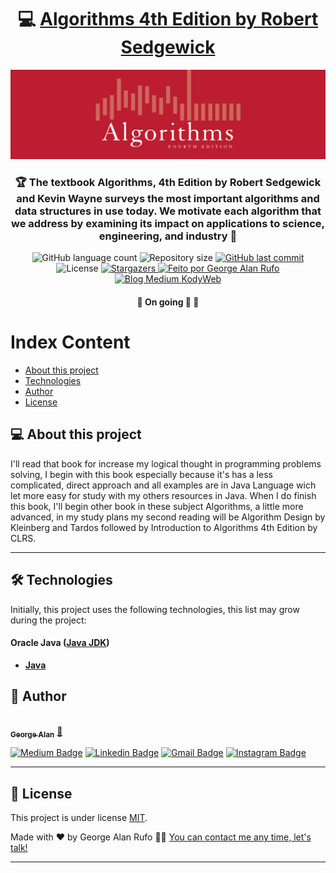 

<h1 align="center">
     💻 <a href="https://algs4.cs.princeton.edu/home/" alt="Algorithms 4th Edition by Robert Sedgewick Official Site" target="_blank"> Algorithms 4th Edition by Robert Sedgewick </a>
</h1>

![](https://raw.githubusercontent.com/georgealan/book-study-algorithms-robert-sedgewick/main/assets/AlgorithmsBanner.jpg)

<h3 align="center">
    🏆 The textbook Algorithms, 4th Edition by Robert Sedgewick and Kevin Wayne surveys the most important algorithms and data structures in use today. We motivate each algorithm that we address by examining its impact on applications to science, engineering, and industry 💚
</h3>

<p align="center">
  <img alt="GitHub language count" src="https://img.shields.io/github/languages/count/georgealan/book-study-algorithms-robert-sedgewick?color=%2304D361">

  <img alt="Repository size" src="https://img.shields.io/github/repo-size/georgealan/book-study-algorithms-robert-sedgewick">
  
  <a href="https://github.com/georgealan/book-study-algorithms-robert-sedgewick/commits/main">
    <img alt="GitHub last commit" src="https://img.shields.io/github/last-commit/georgealan/book-study-algorithms-robert-sedgewick">
  </a>
    
   <img alt="License" src="https://img.shields.io/badge/license-MIT-brightgreen">
   <a href="https://github.com/georgealan/book-study-algorithms-robert-sedgewick/stargazers">
    <img alt="Stargazers" src="https://img.shields.io/github/stars/georgealan/book-study-algorithms-robert-sedgewick?style=social">
  </a>

  <a href="https://kodyweb.com.br">
    <img alt="Feito por George Alan Rufo" src="https://img.shields.io/badge/feito%20por-George-%237519C1">
  </a>
  
  <a href="https://medium.com/kodyweb">
    <img alt="Blog Medium KodyWeb" src="https://img.shields.io/badge/Blog-KodyWeb-black?style=flat&logo=Medium">
  </a>
</p>

<h4 align="center">
	🚧   On going 🚀 🚧
</h4>

Index Content
=================
<!--ts-->
   * [About this project](#-about-this-project)
   * [Technologies](#-technologies)
   * [Author](#-author)
   * [License](#user-content--licença)
<!--te-->


## 💻 About this project

I'll read that book for increase my logical thought in programming problems solving, I begin with this book especially because it's has a less complicated, direct approach and all examples are in Java Language wich let more easy for study with my others resources in Java. When I do finish this book, I'll begin other book in these subject Algorithms, a little more advanced, in my study plans my second reading will be Algorithm Design by Kleinberg and Tardos followed by Introduction to Algorithms 4th Edition by CLRS.

---

## 🛠 Technologies

Initially, this project uses the following technologies, this list may grow during the project:

#### **Oracle Java**  ([Java JDK](https://www.oracle.com/java/technologies/downloads/))

-   **[Java](https://react-icons.github.io/react-icons/)**


## 🦸 Author

<a href="https://blog.kodyweb.com.br/author/george/">
 <img style="border-radius: 50%;" src="https://avatars2.githubusercontent.com/u/37253093?s=400&u=4793c91ecbabc6342381bd7c411d323f14e59dce&v=4" width="100px;" alt=""/>
 <br />
 <sub><b>George Alan</b></sub></a> <a href="https://blog.rocketseat.com.br/author/thiago/" title="Rocketseat">🚀</a>
 <br />

[![Medium Badge](https://img.shields.io/badge/-KodyWeb-black?style=flat-square&labelColor=black&logo=medium&logoColor=white&link=https://medium.com/kodyweb)](https://medium.com/kodyweb) [![Linkedin Badge](https://img.shields.io/badge/-George-blue?style=flat-square&logo=Linkedin&logoColor=white&link=https://www.linkedin.com/in/george-alan-fullstack-developer/)](https://www.linkedin.com/in/george-alan-fullstack-developer/) 
[![Gmail Badge](https://img.shields.io/badge/-georgealan@gmail.com-c14438?style=flat-square&logo=Gmail&logoColor=white&link=mailto:georgealan@gmail.com)](mailto:georgealanrufo@gmail.com) [![Instagram Badge](https://img.shields.io/badge/-georgealan-a43b9d?style=flat-square&logo=Instagram&logoColor=white&link=https://www.instagram.com/georgealanrufo/)](https://www.instagram.com/georgealanrufo/)

---

## 📝 License

This project is under license [MIT](./LICENSE).

Made with ❤️ by George Alan Rufo 👋🏽 [You can contact me any time, let's talk!](https://www.linkedin.com/in/george-alan-fullstack-developer/)

---